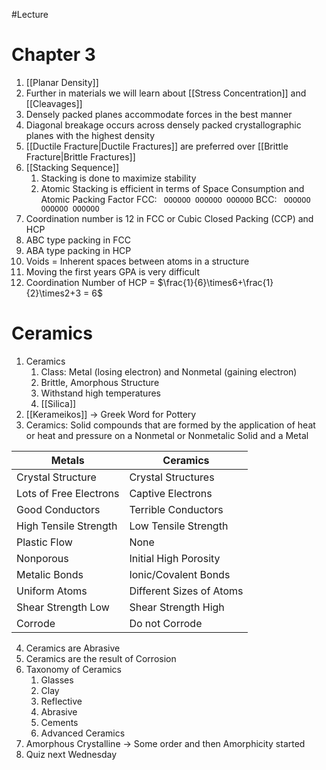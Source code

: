 #Lecture 
# Chapter 3
1. [[Planar Density]]
2. Further in materials we will learn about [[Stress Concentration]] and [[Cleavages]]
3. Densely packed planes accommodate forces in the best manner
4. Diagonal breakage occurs across densely packed crystallographic planes with the highest density
5. [[Ductile Fracture|Ductile Fractures]] are preferred over [[Brittle Fracture|Brittle Fractures]]
6. [[Stacking Sequence]]
	1. Stacking is done to maximize stability
	2. Atomic Stacking is efficient in terms of Space Consumption and Atomic Packing Factor 
FCC: ```
OOOOOO
OOOOOO
OOOOOO```
 BCC: ```
OOOOOO
 OOOOOO
OOOOOO```
7. Coordination number is $12$ in FCC or Cubic Closed Packing (CCP) and HCP
8. ABC type packing in FCC
9. ABA type packing in HCP
10. Voids = Inherent spaces between atoms in a structure
11. Moving the first years GPA is very difficult
12. Coordination Number of HCP = $\frac{1}{6}\times6+\frac{1}{2}\times2+3 = 6$
# Ceramics
1. Ceramics
	1. Class: Metal (losing electron) and Nonmetal (gaining electron)
	2. Brittle, Amorphous Structure
	3. Withstand high temperatures
	4. [[Silica]]
2. [[Kerameikos]] $\to$ Greek Word for Pottery
3. Ceramics: Solid compounds that are formed by the application of heat or heat and pressure on a Nonmetal or Nonmetalic Solid and a Metal

| Metals                 | Ceramics                 |
| ---------------------- | ------------------------ |
| Crystal Structure      | Crystal Structures       |
| Lots of Free Electrons | Captive Electrons        |
| Good Conductors        | Terrible Conductors      |
| High Tensile Strength  | Low Tensile Strength     |
| Plastic Flow           | None                     |
| Nonporous              | Initial High Porosity    |
| Metalic Bonds          | Ionic/Covalent Bonds     |
| Uniform Atoms          | Different Sizes of Atoms |
| Shear Strength Low     | Shear Strength High      |
| Corrode                | Do not Corrode           |
4. Ceramics are Abrasive
5. Ceramics are the result of Corrosion
6. Taxonomy of Ceramics
	1. Glasses
	2. Clay
	3. Reflective
	4. Abrasive
	5. Cements
	6. Advanced Ceramics
7. Amorphous Crystalline $\to$ Some order and then Amorphicity started
8. Quiz next Wednesday